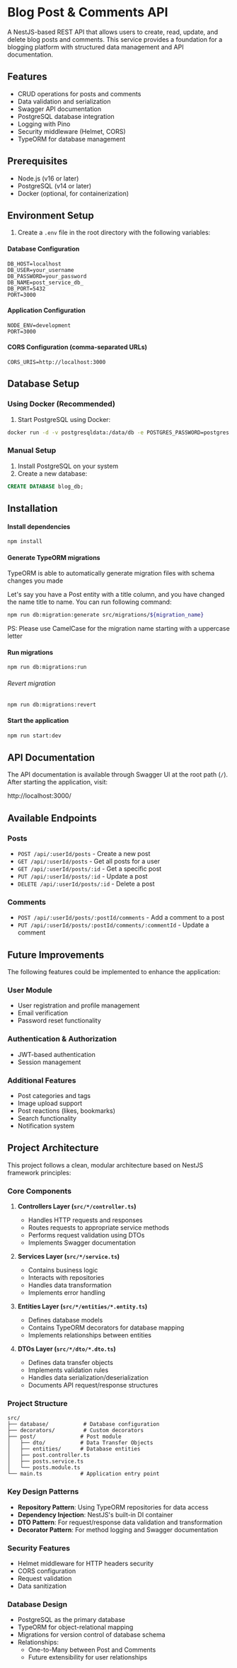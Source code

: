 # Blog Post & Comments API

A NestJS-based REST API that allows users to create, read, update, and delete blog posts and comments. This service provides a foundation for a blogging platform with structured data management and API documentation.

## Features

- CRUD operations for posts and comments
- Data validation and serialization
- Swagger API documentation
- PostgreSQL database integration
- Logging with Pino
- Security middleware (Helmet, CORS)
- TypeORM for database management

## Prerequisites

- Node.js (v16 or later)
- PostgreSQL (v14 or later)
- Docker (optional, for containerization)

## Environment Setup

1. Create a `.env` file in the root directory with the following variables:

#### Database Configuration
```.env
DB_HOST=localhost
DB_USER=your_username
DB_PASSWORD=your_password
DB_NAME=post_service_db_
DB_PORT=5432
PORT=3000
```

#### Application Configuration
```.env
NODE_ENV=development
PORT=3000
```

#### CORS Configuration (comma-separated URLs)
```.env
CORS_URIS=http://localhost:3000
```


## Database Setup

### Using Docker (Recommended)

1. Start PostgreSQL using Docker:

```bash
docker run -d -v postgresqldata:/data/db -e POSTGRES_PASSWORD=postgres --name postgres -p 5432:5432 postgres
```

### Manual Setup

1. Install PostgreSQL on your system
2. Create a new database:

```sql
CREATE DATABASE blog_db;
```

## Installation

#### Install dependencies
```bash
npm install
```

#### Generate TypeORM migrations

TypeORM is able to automatically generate migration files with schema changes you made

Let's say you have a Post entity with a title column, and you have changed the name title to name. You can run following command:

```bash
npm run db:migration:generate src/migrations/${migration_name}
```

PS: Please use CamelCase for the migration name starting with a uppercase letter

#### Run migrations

```bash
npm run db:migrations:run
```

###### Revert migration

```bash
npm run db:migrations:revert
```

#### Start the application

```bash
npm run start:dev
```


## API Documentation

The API documentation is available through Swagger UI at the root path (`/`). After starting the application, visit:

http://localhost:3000/


## Available Endpoints

### Posts

- `POST /api/:userId/posts` - Create a new post
- `GET /api/:userId/posts` - Get all posts for a user
- `GET /api/:userId/posts/:id` - Get a specific post
- `PUT /api/:userId/posts/:id` - Update a post
- `DELETE /api/:userId/posts/:id` - Delete a post

### Comments

- `POST /api/:userId/posts/:postId/comments` - Add a comment to a post
- `PUT /api/:userId/posts/:postId/comments/:commentId` - Update a comment


## Future Improvements

The following features could be implemented to enhance the application:

### User Module
- User registration and profile management
- Email verification
- Password reset functionality

### Authentication & Authorization
- JWT-based authentication
- Session management

### Additional Features
- Post categories and tags
- Image upload support
- Post reactions (likes, bookmarks)
- Search functionality
- Notification system

## Project Architecture

This project follows a clean, modular architecture based on NestJS framework principles:

### Core Components

1. **Controllers Layer (`src/*/controller.ts`)**
   - Handles HTTP requests and responses
   - Routes requests to appropriate service methods
   - Performs request validation using DTOs
   - Implements Swagger documentation

2. **Services Layer (`src/*/service.ts`)**
   - Contains business logic
   - Interacts with repositories
   - Handles data transformation
   - Implements error handling

3. **Entities Layer (`src/*/entities/*.entity.ts`)**
   - Defines database models
   - Contains TypeORM decorators for database mapping
   - Implements relationships between entities

4. **DTOs Layer (`src/*/dto/*.dto.ts`)**
   - Defines data transfer objects
   - Implements validation rules
   - Handles data serialization/deserialization
   - Documents API request/response structures

### Project Structure

```
src/
├── database/           # Database configuration
├── decorators/         # Custom decorators
├── post/              # Post module
│   ├── dto/           # Data Transfer Objects
│   ├── entities/      # Database entities
│   ├── post.controller.ts
│   ├── posts.service.ts
│   └── posts.module.ts
└── main.ts            # Application entry point
```

### Key Design Patterns

- **Repository Pattern**: Using TypeORM repositories for data access
- **Dependency Injection**: NestJS's built-in DI container
- **DTO Pattern**: For request/response data validation and transformation
- **Decorator Pattern**: For method logging and Swagger documentation

### Security Features

- Helmet middleware for HTTP headers security
- CORS configuration
- Request validation
- Data sanitization

### Database Design

- PostgreSQL as the primary database
- TypeORM for object-relational mapping
- Migrations for version control of database schema
- Relationships:
  - One-to-Many between Post and Comments
  - Future extensibility for user relationships
